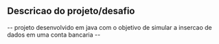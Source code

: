 ## Descricao do projeto/desafio

-- projeto desenvolvido em java com o objetivo de simular a insercao de dados em uma conta bancaria --

